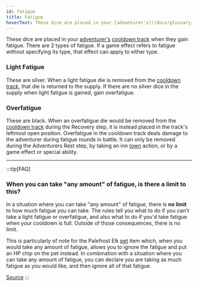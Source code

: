 ```yaml
---
id: fatigue
title: Fatigue
hoverText: These dice are placed in your [adventurer's](/docs/glossary/adventurer) [cooldown track](/docs/glossary/cooldown-track) when they gain fatigue. There are 2 types of fatigue (light fatigue and overfatigue).
---
```


These dice are placed in your [adventurer's](/docs/glossary/adventurer) [cooldown track](/docs/glossary/cooldown-track) when they gain fatigue. There are 2 types of fatigue. If a game effect refers to fatigue without specifying its type, that effect can apply to either type.

### Light Fatigue

These are silver. When a light fatigue die is removed from the [cooldown track](/docs/glossary/cooldown-track), that die is returned to the supply. If there are no silver dice in the supply when light fatigue is gained, gain overfatigue.

### Overfatigue

These are black. When an overfatigue die would be removed from the [cooldown track](/docs/glossary/cooldown-track) during the Recovery step, it is instead placed in the track's leftmost open position. Overfatigue in the cooldown track deals damage to the adventurer during fatigue rounds in battle. It can only be removed during the Adventurers Rest step, by taking an inn [town](/docs/campaign/day/encounter-phase/town) action, or by a game effect or special ability.

---

:::tip[FAQ]

### When you can take "any amount" of fatigue, is there a limit to this?

In a situation where you can take "any amount" of fatigue, there is **no limit** to how much fatigue you can take. The rules tell you what to do if you can't take a light fatigue or overfatigue, and also what to do if you'd take fatigue when your cooldown is full. Outside of those consequences, there is no limit.

This is particularly of note for the Palefrost Elk [pet](/docs/adventurer/items/types/pet) item which, when you would take any amount of fatigue, allows you to ignore the fatigue and put an HP chip on the pet instead. In combination with a situation where you can take any amount of fatigue, you can declare you are taking as much fatigue as you would like, and then ignore all of that fatigue.

<a href="https://support.chiptheorygames.com/support/solutions/articles/33000291580" target="_blank">Source</a>
:::
